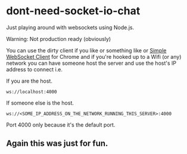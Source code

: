 # dont-need-socket-io-chat

Just playing around with websockets using Node.js.  

Warning: Not production ready (obviously)

You can use the dirty client if you like or something like or [Simple WebSocket Client](https://chrome.google.com/webstore/detail/simple-websocket-client/pfdhoblngboilpfeibdedpjgfnlcodoo?hl=en) for Chrome and if you're hooked up to a Wifi (or any) network you can have someone host the server and use the host's IP address to connect i.e.  

If you are the host.
```
ws://localhost:4000
```

If someone else is the host.
```
ws://<SOME_IP_ADDRESS_ON_THE_NETWORK_RUNNING_THIS_SERVER>:4000
```

Port 4000 only because it's the default port.

## Again this was just for fun.